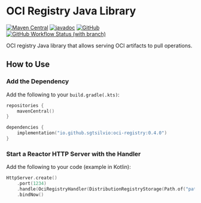 # OCI Registry Java Library

[![Maven Central](https://maven-badges.herokuapp.com/maven-central/io.github.sgtsilvio/oci-registry/badge.svg?style=for-the-badge)](https://maven-badges.herokuapp.com/maven-central/io.github.sgtsilvio/oci-registry)
[![javadoc](https://javadoc.io/badge2/io.github.sgtsilvio/oci-registry/javadoc.svg?style=for-the-badge)](https://javadoc.io/doc/io.github.sgtsilvio/oci-registry)
[![GitHub](https://img.shields.io/github/license/sgtsilvio/oci-registry?color=brightgreen&style=for-the-badge)](LICENSE)
[![GitHub Workflow Status (with branch)](https://img.shields.io/github/actions/workflow/status/sgtsilvio/oci-registry/check.yml?branch=main&style=for-the-badge)](https://github.com/SgtSilvio/oci-registry/actions/workflows/check.yml?query=branch%3Amain)

OCI registry Java library that allows serving OCI artifacts to pull operations.

## How to Use

### Add the Dependency

Add the following to your `build.gradle(.kts)`:

```kotlin
repositories {
    mavenCentral()
}

dependencies {
    implementation("io.github.sgtsilvio:oci-registry:0.4.0")
}
```

### Start a Reactor HTTP Server with the Handler

Add the following to your code (example in Kotlin):

```kotlin
HttpServer.create()
    .port(1234)
    .handle(OciRegistryHandler(DistributionRegistryStorage(Path.of("path/to/registry/data"))))
    .bindNow()
```
